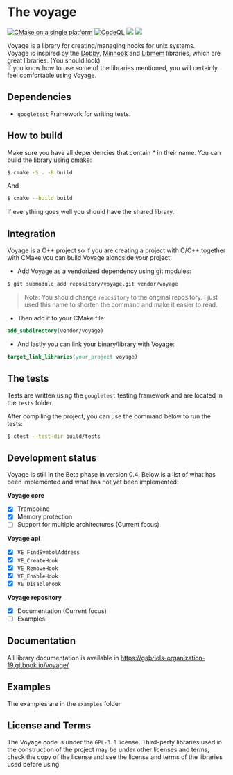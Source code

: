 # The voyage

[![CMake on a single platform](https://github.com/0x41337/voyage/actions/workflows/cmake-single-platform.yml/badge.svg)](https://github.com/0x41337/voyage/actions/workflows/cmake-single-platform.yml) [![CodeQL](https://github.com/0x41337/voyage/actions/workflows/codeql.yml/badge.svg)](https://github.com/0x41337/voyage/actions/workflows/codeql.yml) ![](https://img.shields.io/badge/License-GPL\_3.0-blue) ![](https://img.shields.io/badge/Version-0.4-yellow)

Voyage is a library for creating/managing hooks for unix systems.\
Voyage is inspired by the [Dobby](https://github.com/jmpews/Dobby), [Minhook](https://github.com/TsudaKageyu/minhook) and [Libmem](https://github.com/rdbo/libmem) libraries, which are great libraries. (You should look)\
If you know how to use some of the libraries mentioned, you will certainly feel comfortable using Voyage.

## Dependencies

* `googletest` Framework for writing tests.

## How to build

Make sure you have all dependencies that contain _\*_ in their name. You can build the library using cmake:

```sh
$ cmake -S . -B build
```

And

```sh
$ cmake --build build
```

If everything goes well you should have the shared library.

## Integration

Voyage is a C++ project so if you are creating a project with C/C++ together with CMake you can build Voyage alongside your project:

* Add Voyage as a vendorized dependency using git modules:

```sh
$ git submodule add repository/voyage.git vendor/voyage
```

> Note: You should change `repository` to the original repository. I just used this name to shorten the command and make it easier to read.

* Then add it to your CMake file:

```cmake
add_subdirectory(vendor/voyage)
```

* And lastly you can link your binary/library with Voyage:

```cmake
target_link_libraries(your_project voyage)
```

## The tests

Tests are written using the `googletest` testing framework and are located in the `tests` folder.

After compiling the project, you can use the command below to run the tests:

```sh
$ ctest --test-dir build/tests
```

## Development status

Voyage is still in the Beta phase in version 0.4. Below is a list of what has been implemented and what has not yet been implemented:

**Voyage core**

* [x] Trampoline
* [x] Memory protection
* [ ] Support for multiple architectures (Current focus)

**Voyage api**

* [x] `VE_FindSymbolAddress`
* [x] `VE_CreateHook`
* [x] `VE_RemoveHook`
* [x] `VE_EnableHook`
* [x] `VE_Disablehook`

**Voyage repository**

* [x] Documentation (Current focus)
* [ ] Examples

## Documentation

All library documentation is available in https://gabriels-organization-19.gitbook.io/voyage/

## Examples

The examples are in the `examples` folder

## License and Terms

The Voyage code is under the `GPL-3.0` license. Third-party libraries used in the construction of the project may be under other licenses and terms, check the copy of the license and see the license and terms of the libraries used before using.
